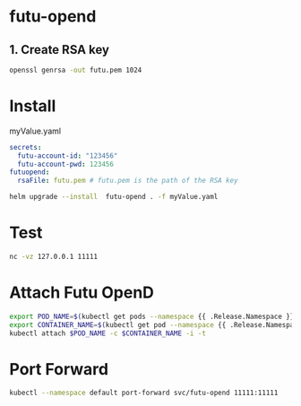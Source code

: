 # futu-opend

## 1. Create RSA key

```bash
openssl genrsa -out futu.pem 1024
```

# Install

myValue.yaml

```yaml
secrets:
  futu-account-id: "123456"
  futu-account-pwd: 123456
futuopend:
  rsaFile: futu.pem # futu.pem is the path of the RSA key
```

```bash
helm upgrade --install  futu-opend . -f myValue.yaml
```

# Test

```bash
nc -vz 127.0.0.1 11111
```

# Attach Futu OpenD

```bash
export POD_NAME=$(kubectl get pods --namespace {{ .Release.Namespace }} -l "app.kubernetes.io/name={{ include "futu-opend.name" . }},app.kubernetes.io/instance={{ .Release.Name }}" -o jsonpath="{.items[0].metadata.name}")
export CONTAINER_NAME=$(kubectl get pod --namespace {{ .Release.Namespace }} $POD_NAME -o jsonpath="{.spec.containers[0].name}")
kubectl attach $POD_NAME -c $CONTAINER_NAME -i -t
```

# Port Forward

```bash
kubectl --namespace default port-forward svc/futu-opend 11111:11111
```